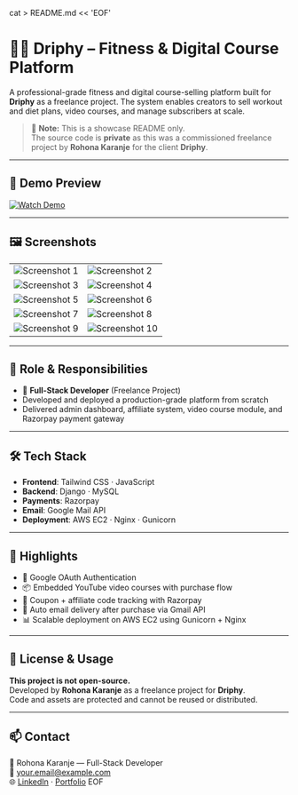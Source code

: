 cat > README.md << 'EOF'
# 🏋️‍♂️ Driphy – Fitness & Digital Course Platform

A professional-grade fitness and digital course-selling platform built for **Driphy** as a freelance project. The system enables creators to sell workout and diet plans, video courses, and manage subscribers at scale.

> 🚨 **Note:** This is a showcase README only.  
> The source code is **private** as this was a commissioned freelance project by **Rohona Karanje** for the client **Driphy**.

---

## 🎥 Demo Preview

[![Watch Demo](https://img.youtube.com/vi/YOUR_VIDEO_ID_HERE/0.jpg)](https://www.youtube.com/watch?v=YOUR_VIDEO_ID_HERE)

---

## 🖼️ Screenshots

| | |
|--|--|
| ![Screenshot 1](./images/screenshot1.png) | ![Screenshot 2](./images/screenshot2.png) |
| ![Screenshot 3](./images/screenshot3.png) | ![Screenshot 4](./images/screenshot4.png) |
| ![Screenshot 5](./images/screenshot5.png) | ![Screenshot 6](./images/screenshot6.png) |
| ![Screenshot 7](./images/screenshot7.png) | ![Screenshot 8](./images/screenshot8.png) |
| ![Screenshot 9](./images/screenshot9.png) | ![Screenshot 10](./images/screenshot10.png) |

---

## 💼 Role & Responsibilities

- 🧠 **Full-Stack Developer** (Freelance Project)
- Developed and deployed a production-grade platform from scratch
- Delivered admin dashboard, affiliate system, video course module, and Razorpay payment gateway

---

## 🛠 Tech Stack

- **Frontend**: Tailwind CSS · JavaScript  
- **Backend**: Django · MySQL  
- **Payments**: Razorpay  
- **Email**: Google Mail API  
- **Deployment**: AWS EC2 · Nginx · Gunicorn  

---

## 🚀 Highlights

- 🔐 Google OAuth Authentication  
- 📦 Embedded YouTube video courses with purchase flow  
- 💸 Coupon + affiliate code tracking with Razorpay  
- 📧 Auto email delivery after purchase via Gmail API  
- 📊 Scalable deployment on AWS EC2 using Gunicorn + Nginx  

---

## 🧾 License & Usage

**This project is not open-source.**  
Developed by **Rohona Karanje** as a freelance project for **Driphy**.  
Code and assets are protected and cannot be reused or distributed.

---

## 📫 Contact

📌 Rohona Karanje — Full-Stack Developer  
📧 your.email@example.com  
🌐 [LinkedIn](https://linkedin.com/in/your-profile) · [Portfolio](https://your-portfolio.com)
EOF
